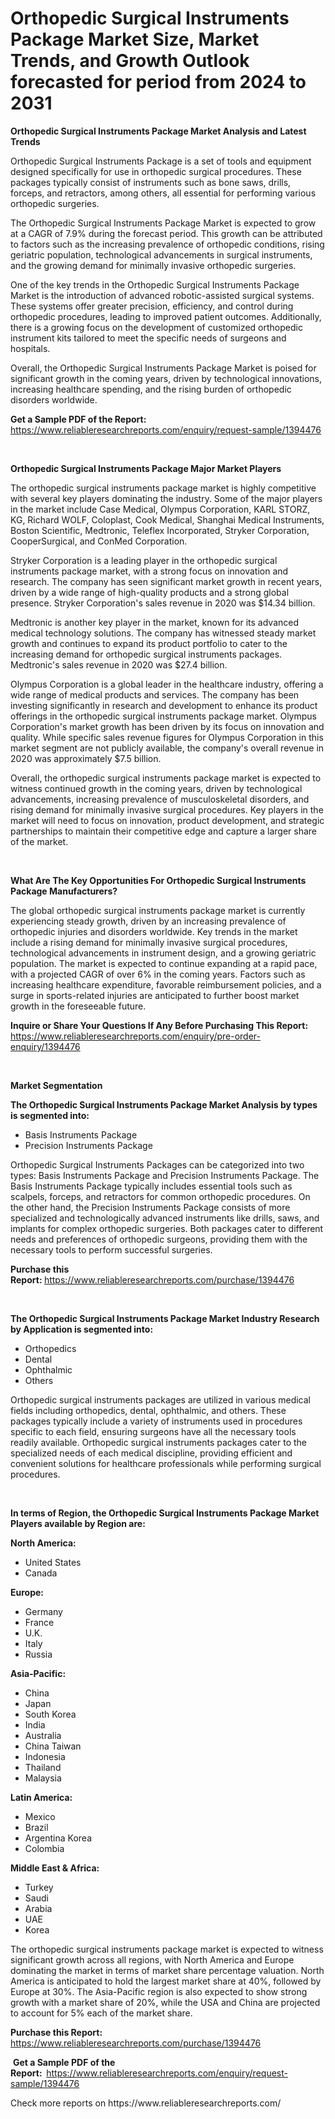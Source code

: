 <p><h1>Orthopedic Surgical Instruments Package Market Size, Market Trends, and Growth Outlook forecasted for period from 2024 to 2031</h1></p><p><strong>Orthopedic Surgical Instruments Package Market Analysis and Latest Trends</strong></p>
<p><p>Orthopedic Surgical Instruments Package is a set of tools and equipment designed specifically for use in orthopedic surgical procedures. These packages typically consist of instruments such as bone saws, drills, forceps, and retractors, among others, all essential for performing various orthopedic surgeries.</p><p>The Orthopedic Surgical Instruments Package Market is expected to grow at a CAGR of 7.9% during the forecast period. This growth can be attributed to factors such as the increasing prevalence of orthopedic conditions, rising geriatric population, technological advancements in surgical instruments, and the growing demand for minimally invasive orthopedic surgeries.</p><p>One of the key trends in the Orthopedic Surgical Instruments Package Market is the introduction of advanced robotic-assisted surgical systems. These systems offer greater precision, efficiency, and control during orthopedic procedures, leading to improved patient outcomes. Additionally, there is a growing focus on the development of customized orthopedic instrument kits tailored to meet the specific needs of surgeons and hospitals.</p><p>Overall, the Orthopedic Surgical Instruments Package Market is poised for significant growth in the coming years, driven by technological innovations, increasing healthcare spending, and the rising burden of orthopedic disorders worldwide.</p></p>
<p><strong>Get a Sample PDF of the Report:&nbsp;</strong> <a href="https://www.reliableresearchreports.com/enquiry/request-sample/1394476">https://www.reliableresearchreports.com/enquiry/request-sample/1394476</a></p>
<p>&nbsp;</p>
<p><strong>Orthopedic Surgical Instruments Package Major Market Players</strong></p>
<p><p>The orthopedic surgical instruments package market is highly competitive with several key players dominating the industry. Some of the major players in the market include Case Medical, Olympus Corporation, KARL STORZ, KG, Richard WOLF, Coloplast, Cook Medical, Shanghai Medical Instruments, Boston Scientific, Medtronic, Teleflex Incorporated, Stryker Corporation, CooperSurgical, and ConMed Corporation.</p><p>Stryker Corporation is a leading player in the orthopedic surgical instruments package market, with a strong focus on innovation and research. The company has seen significant market growth in recent years, driven by a wide range of high-quality products and a strong global presence. Stryker Corporation's sales revenue in 2020 was $14.34 billion.</p><p>Medtronic is another key player in the market, known for its advanced medical technology solutions. The company has witnessed steady market growth and continues to expand its product portfolio to cater to the increasing demand for orthopedic surgical instruments packages. Medtronic's sales revenue in 2020 was $27.4 billion.</p><p>Olympus Corporation is a global leader in the healthcare industry, offering a wide range of medical products and services. The company has been investing significantly in research and development to enhance its product offerings in the orthopedic surgical instruments package market. Olympus Corporation's market growth has been driven by its focus on innovation and quality. While specific sales revenue figures for Olympus Corporation in this market segment are not publicly available, the company's overall revenue in 2020 was approximately $7.5 billion.</p><p>Overall, the orthopedic surgical instruments package market is expected to witness continued growth in the coming years, driven by technological advancements, increasing prevalence of musculoskeletal disorders, and rising demand for minimally invasive surgical procedures. Key players in the market will need to focus on innovation, product development, and strategic partnerships to maintain their competitive edge and capture a larger share of the market.</p></p>
<p>&nbsp;</p>
<p><strong>What Are The Key Opportunities For Orthopedic Surgical Instruments Package Manufacturers?</strong></p>
<p><p>The global orthopedic surgical instruments package market is currently experiencing steady growth, driven by an increasing prevalence of orthopedic injuries and disorders worldwide. Key trends in the market include a rising demand for minimally invasive surgical procedures, technological advancements in instrument design, and a growing geriatric population. The market is expected to continue expanding at a rapid pace, with a projected CAGR of over 6% in the coming years. Factors such as increasing healthcare expenditure, favorable reimbursement policies, and a surge in sports-related injuries are anticipated to further boost market growth in the foreseeable future.</p></p>
<p><strong>Inquire or Share Your Questions If Any Before Purchasing This Report:</strong> <a href="https://www.reliableresearchreports.com/enquiry/pre-order-enquiry/1394476">https://www.reliableresearchreports.com/enquiry/pre-order-enquiry/1394476</a></p>
<p>&nbsp;</p>
<p><strong>Market Segmentation</strong></p>
<p><strong>The Orthopedic Surgical Instruments Package Market Analysis by types is segmented into:</strong></p>
<p><ul><li>Basis Instruments Package</li><li>Precision Instruments Package</li></ul></p>
<p><p>Orthopedic Surgical Instruments Packages can be categorized into two types: Basis Instruments Package and Precision Instruments Package. The Basis Instruments Package typically includes essential tools such as scalpels, forceps, and retractors for common orthopedic procedures. On the other hand, the Precision Instruments Package consists of more specialized and technologically advanced instruments like drills, saws, and implants for complex orthopedic surgeries. Both packages cater to different needs and preferences of orthopedic surgeons, providing them with the necessary tools to perform successful surgeries.</p></p>
<p><strong>Purchase this Report:&nbsp;</strong><a href="https://www.reliableresearchreports.com/purchase/1394476">https://www.reliableresearchreports.com/purchase/1394476</a></p>
<p>&nbsp;</p>
<p><strong>The Orthopedic Surgical Instruments Package Market Industry Research by Application is segmented into:</strong></p>
<p><ul><li>Orthopedics</li><li>Dental</li><li>Ophthalmic</li><li>Others</li></ul></p>
<p><p>Orthopedic surgical instruments packages are utilized in various medical fields including orthopedics, dental, ophthalmic, and others. These packages typically include a variety of instruments used in procedures specific to each field, ensuring surgeons have all the necessary tools readily available. Orthopedic surgical instruments packages cater to the specialized needs of each medical discipline, providing efficient and convenient solutions for healthcare professionals while performing surgical procedures.</p></p>
<p>&nbsp;</p>
<p><strong>In terms of Region, the Orthopedic Surgical Instruments Package Market Players available by Region are:</strong></p>
<p>
    <p> <strong> North America: </strong>
        <ul>
            <li>United States</li>
            <li>Canada</li>
        </ul>
        </p> 
    <p> <strong> Europe: </strong>
        <ul>
            <li>Germany</li>
            <li>France</li>
            <li>U.K.</li>
            <li>Italy</li>
            <li>Russia</li>
        </ul>
        </p> 
    <p> <strong> Asia-Pacific: </strong>
        <ul>
            <li>China</li>
            <li>Japan</li>
            <li>South Korea</li>
            <li>India</li>
            <li>Australia</li>
            <li>China Taiwan</li>
            <li>Indonesia</li>
            <li>Thailand</li>
            <li>Malaysia</li>
        </ul>
        </p> 
    <p> <strong> Latin America: </strong>
        <ul>
            <li>Mexico</li>
            <li>Brazil</li>
            <li>Argentina Korea</li>
            <li>Colombia</li>
        </ul>
        </p> 
    <p> <strong> Middle East & Africa: </strong>
        <ul>
            <li>Turkey</li>
            <li>Saudi</li>
            <li>Arabia</li>
            <li>UAE</li>
            <li>Korea</li>
        </ul>
    </p>
    </p>
<p><p>The orthopedic surgical instruments package market is expected to witness significant growth across all regions, with North America and Europe dominating the market in terms of market share percentage valuation. North America is anticipated to hold the largest market share at 40%, followed by Europe at 30%. The Asia-Pacific region is also expected to show strong growth with a market share of 20%, while the USA and China are projected to account for 5% each of the market share.</p></p>
<p><strong>Purchase this Report: </strong><a href="https://www.reliableresearchreports.com/purchase/1394476">https://www.reliableresearchreports.com/purchase/1394476</a></p>
<p>&nbsp;<strong>Get a Sample PDF of the Report:&nbsp;&nbsp;</strong><a href="https://www.reliableresearchreports.com/enquiry/request-sample/1394476">https://www.reliableresearchreports.com/enquiry/request-sample/1394476</a></p>
<p><strong></strong></p>
<p>Check more reports on https://www.reliableresearchreports.com/</p>